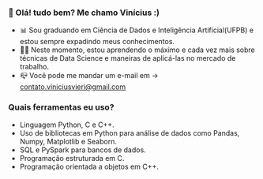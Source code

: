 ### 👋 Olá! tudo bem? Me chamo Vinícius :)
- 📊 Sou graduando em Ciência de Dados e Inteligência Artificial(UFPB) e estou sempre expadindo meus conhecimentos.
- 👨‍💻 Neste momento, estou aprendendo o máximo e cada vez mais sobre técnicas de Data Science e maneiras de aplicá-las no mercado de trabalho.
- 📪 Você pode me mandar um e-mail em -> contato.viniciusvieri@gmail.com 

### Quais ferramentas eu uso?

- Linguagem Python, C e C++.
- Uso de bibliotecas em Python para análise de dados como Pandas, Numpy, Matplotlib e Seaborn.
- SQL e PySpark para bancos de dados.
- Programação estruturada em C.
- Programação orientada a objetos em C++.
